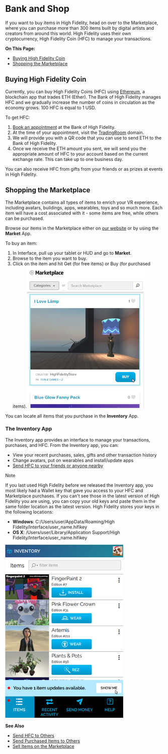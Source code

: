 # Bank and Shop

If you want to buy items in High Fidelity, head on over to the Marketplace, where you can purchase more than 300 items built by digital artists and creators from around this world. High Fidelity uses their own cryptocurrency, High Fidelity Coin (HFC) to manage your transactions. 

**On This Page:**
* [Buying High Fidelity Coin](#buying-high-fidelity-coin)
* [Shopping the Marketplace](#shopping-the-marketplace)

## Buying High Fidelity Coin

Currently, you can buy High Fidelity Coins (HFC) using [Ethereum](https://www.ethereum.org/), a blockchain app that trades ETH (Ether). The Bank of High Fidelity manages HFC and we gradually increase the number of coins in circulation as the economy grows. 100 HFC is equal to 1 USD.

To get HFC: 
1. [Book an appointment](https://meetings.hubspot.com/highfidelity/high-fidelity-bank-appointment) at the Bank of High Fidelity.
2. At the time of your appointment, visit the [TradingRoom](https://hifi.place/TradingRoom) domain.
3. We will provide you with a QR code that you can use to send ETH to the Bank of High Fidelity. 
4. Once we receive the ETH amount you sent, we will send you the appropriate amount of HFC to your account based on the current exchange rate. This can take up to one business day. 

You can also receive HFC from gifts from your friends or as prizes at events in High Fidelity.

## Shopping the Marketplace

The Marketplace contains all types of items to enrich your VR experience, including avatars, buildings, apps, wearables, toys and so much more. Each item will have a cost associated with it - some items are free, while others can be purchased. 

Browse our items in the Marketplace either on [our website](https://highfidelity.com/marketplace) or by using the **Market** App. 

To buy an item: 
1. In Interface, pull up your tablet or HUD and go to **Market**.
2. Browse to the item you want to buy.
3. Click on the item and hit Get (for free items) or Buy (for purchased items).![](_images/buy-item.png)

You can locate all items that you purchase in the **Inventory** App. 

### The Inventory App

The Inventory app provides an interface to manage your transactions, purchases, and HFC. From the Inventory app, you can: 

* View your recent purchases, sales, gifts and other transaction history
* Change avatars, put on wearables and install/update apps
* [Send HFC to your friends or anyone nearby](socialize.html#send-hfc-to-others)

<div class="admonition note">
    <p class="admonition-title">Note</p>
    <p>If you last used High Fidelity before we released the Inventory app, you most likely had a Wallet key that gave you access to your HFC and Marketplace purchases. If you can't see those in the latest version of High Fidelity you are using, you can copy your old keys and paste them in the same folder location as the latest version. High Fidelity stores your keys in the following locations:
    	<ul>
    		<li><strong>Windows</strong>: C:/Users/user/AppData/Roaming/High Fidelity/Interface/user_name.hifikey</li>
    		<li><strong>OS X</strong>: /Users/user/Library/Application Support/High Fidelity/Interface/user_name.hifikey</li> </p>
</div>


![](_images/inventory-app.png)

**See Also**
+ [Send HFC to Others](socialize.html#send-hfc-to-others)
+ [Send Purchased Items to Others](socialize.html#send-purchased-items-to-others)
+ [Sell Items on the Marketplace](../sell.html)